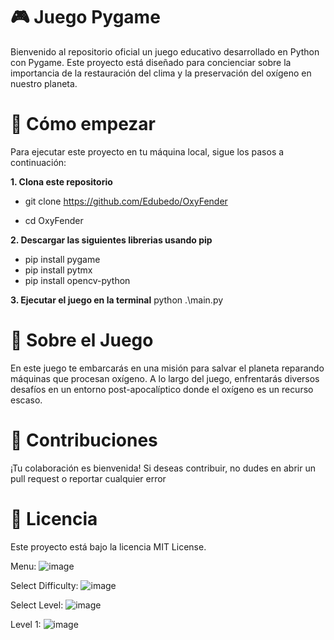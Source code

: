 # 🎮  Juego Pygame

Bienvenido al repositorio oficial un juego educativo desarrollado en Python con Pygame. Este proyecto está diseñado para concienciar sobre la importancia de la restauración del clima y la preservación del oxígeno en nuestro planeta.

# 🚀 Cómo empezar

Para ejecutar este proyecto en tu máquina local, sigue los pasos a continuación:

**1. Clona este repositorio**

- git clone https://github.com/Edubedo/OxyFender

- cd OxyFender

**2. Descargar las siguientes librerias usando pip**
- pip install pygame
- pip install pytmx
- pip install opencv-python


**3. Ejecutar el juego en la terminal**
python .\main.py

# 🎯 Sobre el Juego
En este juego te embarcarás en una misión para salvar el planeta reparando máquinas que procesan oxígeno. A lo largo del juego, enfrentarás diversos desafíos en un entorno post-apocalíptico donde el oxígeno es un recurso escaso.

# 🤝 Contribuciones
¡Tu colaboración es bienvenida! Si deseas contribuir, no dudes en abrir un pull request o reportar cualquier error

# 📜 Licencia
Este proyecto está bajo la licencia MIT License.

Menu:
![image](https://github.com/user-attachments/assets/f94dadc8-3ffe-4507-b4db-3f120ee0e7fd)

Select Difficulty:
![image](https://github.com/user-attachments/assets/ed78f3aa-b1c6-44c5-bb89-9dd1a87a5949)

Select Level:
![image](https://github.com/user-attachments/assets/45dd5178-523f-4e2d-87a3-d6019001d985)

Level 1:
![image](https://github.com/user-attachments/assets/caf591ff-8d75-4d8c-a7b6-1506d7aa47d2)

